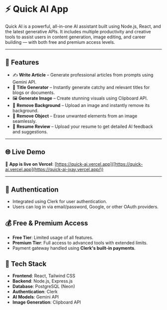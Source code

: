 # ⚡ Quick AI App

Quick AI is a powerful, all-in-one AI assistant built using Node.js, React, and the latest generative APIs. It includes multiple productivity and creative tools to assist users in content generation, image editing, and career building — with both free and premium access levels.

---

## 🚀 Features

- ✍️ **Write Article** – Generate professional articles from prompts using Gemini API.
- 🧠 **Title Generator** – Instantly generate catchy and relevant titles for blogs or documents.
- 🖼️ **Generate Image** – Create stunning visuals using Clipboard API.
- 🧽 **Remove Background** – Upload an image and instantly remove its background.
- 🧹 **Remove Object** – Erase unwanted elements from an image seamlessly.
- 📄 **Resume Review** – Upload your resume to get detailed AI feedback and suggestions.

---

## 🌐 Live Demo

🚀 **App is live on Vercel**: [[https://quick-ai.vercel.app]([https://quick-ai.vercel.app](https://quick-ai-jxay.vercel.app/))  ](https://quick-ai-jxay.vercel.app/)

---

## 🔐 Authentication

- Integrated using Clerk for user authentication.
- Users can log in via email/password, Google, or other OAuth providers.

## 💰 Free & Premium Access

- **Free Tier**: Limited usage of all features.
- **Premium Tier**: Full access to advanced tools with extended limits.
- Payment gateway handled using **Clerk's built-in payments**.


## 🧠 Tech Stack

- **Frontend**: React, Tailwind CSS
- **Backend**: Node.js, Express.js
- **Database**: PostgreSQL (Neon)
- **Authentication**: Clerk
- **AI Models**: Gemini API 
- **Image Generation**: Clipboard API 
